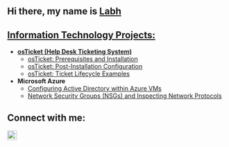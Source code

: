 ## Hi there, my name is <a href="https://www.linkedin.com/in/labh-patel-90a12627b?lipi=urn%3Ali%3Apage%3Ad_flagship3_profile_view_base_contact_details%3B9Eq5AqhkTpCJ4Sbt%2BPITGg%3D%3D">Labh

<h2> Information Technology Projects:</h2>

- <b>osTicket (Help Desk Ticketing System)</b>
  - [osTicket: Prerequisites and Installation](https://github.com/labhp14/osticket-prereqs)
  - [osTicket: Post-Installation Configuration](https://github.com/labhp14/post-install-config)
  - [osTicket: Ticket Lifecycle Examples](https://github.com/joshmadakorcc/ticket-lifecycle)
- <b>Microsoft Azure</b>
  - [Configuring Active Directory within Azure VMs](https://github.com/joshmadakorcc/configure-ad)
  - [Network Security Groups (NSGs) and Inspecting Network Protocols](https://github.com/joshmadakorcc/azure-network-protocols)

<h2>Connect with me:</h2>

[<img align="left" alt="Labh | LinkedIn" width="22px" src="https://cdn.jsdelivr.net/npm/simple-icons@v3/icons/linkedin.svg" />][linkedin]

[linkedin]: https://www.linkedin.com/in/labh-patel-90a12627b?lipi=urn%3Ali%3Apage%3Ad_flagship3_profile_view_base_contact_details%3B9Eq5AqhkTpCJ4Sbt%2BPITGg%3D%3D
